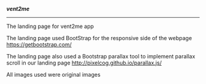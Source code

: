 **_vent2me_**

---

The landing page for vent2me app

The landing page used BootStrap for the responsive side of the webpage
https://getbootstrap.com/

The landing page also used a Bootstrap parallax tool to implement parallax scroll in our landing page
http://pixelcog.github.io/parallax.js/

All images used were original images
